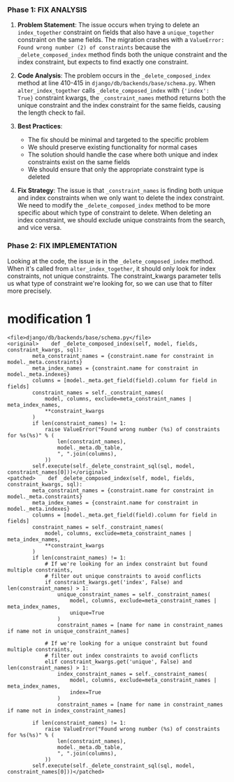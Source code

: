  ### Phase 1: FIX ANALYSIS

1. **Problem Statement**: 
   The issue occurs when trying to delete an `index_together` constraint on fields that also have a `unique_together` constraint on the same fields. The migration crashes with a `ValueError: Found wrong number (2) of constraints` because the `_delete_composed_index` method finds both the unique constraint and the index constraint, but expects to find exactly one constraint.

2. **Code Analysis**:
   The problem occurs in the `_delete_composed_index` method at line 410-415 in `django/db/backends/base/schema.py`. When `alter_index_together` calls `_delete_composed_index` with `{'index': True}` constraint kwargs, the `_constraint_names` method returns both the unique constraint and the index constraint for the same fields, causing the length check to fail.

3. **Best Practices**:
   - The fix should be minimal and targeted to the specific problem
   - We should preserve existing functionality for normal cases
   - The solution should handle the case where both unique and index constraints exist on the same fields
   - We should ensure that only the appropriate constraint type is deleted

4. **Fix Strategy**:
   The issue is that `_constraint_names` is finding both unique and index constraints when we only want to delete the index constraint. We need to modify the `_delete_composed_index` method to be more specific about which type of constraint to delete. When deleting an index constraint, we should exclude unique constraints from the search, and vice versa.

### Phase 2: FIX IMPLEMENTATION

Looking at the code, the issue is in the `_delete_composed_index` method. When it's called from `alter_index_together`, it should only look for index constraints, not unique constraints. The constraint_kwargs parameter tells us what type of constraint we're looking for, so we can use that to filter more precisely.

# modification 1
```
<file>django/db/backends/base/schema.py</file>
<original>    def _delete_composed_index(self, model, fields, constraint_kwargs, sql):
        meta_constraint_names = {constraint.name for constraint in model._meta.constraints}
        meta_index_names = {constraint.name for constraint in model._meta.indexes}
        columns = [model._meta.get_field(field).column for field in fields]
        constraint_names = self._constraint_names(
            model, columns, exclude=meta_constraint_names | meta_index_names,
            **constraint_kwargs
        )
        if len(constraint_names) != 1:
            raise ValueError("Found wrong number (%s) of constraints for %s(%s)" % (
                len(constraint_names),
                model._meta.db_table,
                ", ".join(columns),
            ))
        self.execute(self._delete_constraint_sql(sql, model, constraint_names[0]))</original>
<patched>    def _delete_composed_index(self, model, fields, constraint_kwargs, sql):
        meta_constraint_names = {constraint.name for constraint in model._meta.constraints}
        meta_index_names = {constraint.name for constraint in model._meta.indexes}
        columns = [model._meta.get_field(field).column for field in fields]
        constraint_names = self._constraint_names(
            model, columns, exclude=meta_constraint_names | meta_index_names,
            **constraint_kwargs
        )
        if len(constraint_names) != 1:
            # If we're looking for an index constraint but found multiple constraints,
            # filter out unique constraints to avoid conflicts
            if constraint_kwargs.get('index', False) and len(constraint_names) > 1:
                unique_constraint_names = self._constraint_names(
                    model, columns, exclude=meta_constraint_names | meta_index_names,
                    unique=True
                )
                constraint_names = [name for name in constraint_names if name not in unique_constraint_names]
            
            # If we're looking for a unique constraint but found multiple constraints,
            # filter out index constraints to avoid conflicts  
            elif constraint_kwargs.get('unique', False) and len(constraint_names) > 1:
                index_constraint_names = self._constraint_names(
                    model, columns, exclude=meta_constraint_names | meta_index_names,
                    index=True
                )
                constraint_names = [name for name in constraint_names if name not in index_constraint_names]
        
        if len(constraint_names) != 1:
            raise ValueError("Found wrong number (%s) of constraints for %s(%s)" % (
                len(constraint_names),
                model._meta.db_table,
                ", ".join(columns),
            ))
        self.execute(self._delete_constraint_sql(sql, model, constraint_names[0]))</patched>
```
